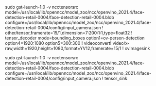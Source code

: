 sudo gst-launch-1.0 -v ncctensorsrc model=/usr/local/lib/openncc/model_zoo/ncc/openvino_2021.4/face-detection-retail-0004/face-detection-retail-0004.blob configure=/usr/local/lib/openncc/model_zoo/ncc/openvino_2021.4/face-detection-retail-0004/config/input_camera.json ! other/tensor,framerate=15/1,dimension=7:200:1:1,type=float32 ! tensor_decoder mode=bounding_boxes option1=ov-person-detection option4=1920:1080 option5=300:300 ! videoconvert! video/x-raw,width=1920,height=1080,format=YV12,framerate=15/1 ! xvimagesink

sudo gst-launch-1.0 -v ncctensorsrc model=/usr/local/lib/openncc/model_zoo/ncc/openvino_2021.4/face-detection-retail-0004/face-detection-retail-0004.blob configure=/usr/local/lib/openncc/model_zoo/ncc/openvino_2021.4/face-detection-retail-0004/config/input_camera.json ! tensor_sink
